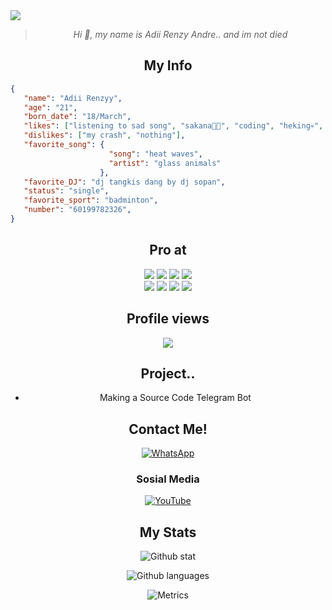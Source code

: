 

<img align="center" height="auto" src="https://i.waifu.pics/_J9_Lfv.gif"/>

<div align="center">
        
> _Hi :wave:, my name is Adii Renzy Andre.. and im not died_

</div>

<div align="center">

## My Info

</div>

```json
{
   "name": "Adii Renzyy",
   "age": "21",
   "born_date": "18/March",
   "likes": ["listening to sad song", "sakana🗿💅", "coding", "heking💀", "play pubg"],
   "dislikes": ["my crash", "nothing"],
   "favorite_song": {
                      "song": "heat waves",
                      "artist": "glass animals"
                    },
   "favorite_DJ": "dj tangkis dang by dj sopan",
   "status": "single",
   "favorite_sport": "badminton",
   "number": "60199782326",
}
```

<div align="center">

## Pro at
  <img src="https://img.shields.io/badge/-JavaScript-black?style=flat-square&logo=javascript" />
  <img src="https://img.shields.io/badge/-Node.js-black?style=flat-square&logo=Node.js" />
  <img src="https://img.shields.io/badge/-HTML5-black?style=flat-square&logo=html5&logoColor=e34f26" />
  <img src="https://img.shields.io/badge/-GitHub-black?style=flat-square&logo=github" /> <br>
  <img src="https://img.shields.io/badge/-Python-black?style=flat-square&logo=python" />
  <img src="https://img.shields.io/badge/-React-black?style=flat-square&logo=react" />
  <img src="https://img.shields.io/badge/-Windows-black?style=flat-square&logo=windows" />
  <img src="https://img.shields.io/badge/-VS_Code-black?style=flat-square&logo=visual-studio-code" />

## Profile views
<img src="https://komarev.com/ghpvc/?username=adiirxyz&label=VIEWS&style=flat-square&color=orange" />

## Project.. 
- Making a Source Code Telegram Bot

## Contact Me!
[![WhatsApp](https://img.shields.io/badge/WhatsApp-25D366?style=for-the-badge&logo=whatsapp&logoColor=white)](https://wa.me/60199782326)

### Sosial Media
[![YouTube](https://img.shields.io/badge/RenzzMeme-red?style=for-the-badge&logo=youtube&logoColor=white)](https://www.youtube.com/channel/UCuzSYNrlpwdqoQBANz981tA)

## My Stats
![Github stat](https://github-readme-stats.vercel.app/api?username=adiirxyz&theme=midnight-purple&show_icons=true) 

![Github languages](https://github-readme-stats.vercel.app/api/top-langs/?username=adiirxyz&theme=midnight-purple)

![Metrics](https://metrics.lecoq.io/adiirxyz?template=classic&repositories.forks=true&languages=1&languages.colors=github&languages.threshold=0%25&config.timezone=Asia%2FJakarta)

</div>
